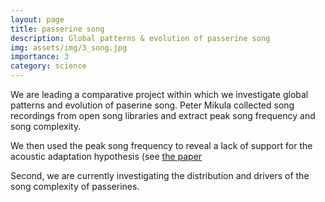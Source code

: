 ```yaml
---
layout: page
title: passerine song
description: Global patterns & evolution of passerine song
img: assets/img/3_song.jpg
importance: 3
category: science
---
```


We are leading a comparative project within which we investigate global patterns and evolution of paserine song. Peter Mikula collected song recordings from open song libraries and extract peak song frequency and song complexity.

We then used the peak song frequency to reveal a lack of support for the acoustic adaptation hypothesis (see <a href='https://doi.org/10.1111/ele.13662'>the paper</a> 

Second, we are currently investigating the distribution and drivers of the song complexity of passerines.